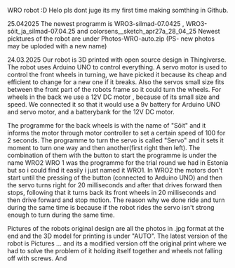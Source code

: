 WRO robot  :D
Helo pls dont juge its my first time making somthing in Github.


25.042025
The newest programm is WRO3-silmad-07.0425 , WRO3-sõit_ja_silmad-07.04.25 and colorsens__sketch_apr27a_28_04_25
Newest picktures of the robot are under Photos-WRO-auto.zip (PS- new photos may be uploded with a new name)


24.03.2025
Our robot is 3D printed with open source design in Thingiverse. The robot uses Arduino UNO to control everything.
A servo motor is used to control the front wheels in turning, we have picked it because its cheap and efficient to change for a new one if it breaks.
Also the servos small size fits between the front part of the robots frame so it could turn the wheels.
For wheels in the back we use a 12V DC motor , because of its small size and speed.
We connected it so that it would use a 9v battery for Arduino UNO and servo motor, and a batterybank for the 12V DC motor.

The programme for the back wheels is with the name of "Sõit" and it informs the motor through motor controller to set a certain speed of 100 for 2 seconds.
The programme to turn the servo is called "Servo" and it sets it moment to turn one way and then another(first right then left).
The combination of them with the button to start the programme is under the name WRO2
WRO 1 was the programme for the trial round we had in Estonia but so i could find it easily i just named it WRO1.
In WRO2 the motors don't start until the pressing of the button (connected to Arduino UNO) and then the servo turns right for 20 milliseconds and after that drives forward then stops,
following that it turns back its front wheels in 20 milliseconds and then drive forward and stop motion.
The reason why we done ride and turn during the same time is because if the robot rides the servo isn't strong enough to turn during the same time.

Pictures of the robots original design are all the photos in .jpg format at the end and the 3D model for printing is under "AUTO". 
The latest version of the robot is Pictures ... and its a modified version off the original print where we had to solve the problem of it holding itself together and wheels not falling off with screws. And 
